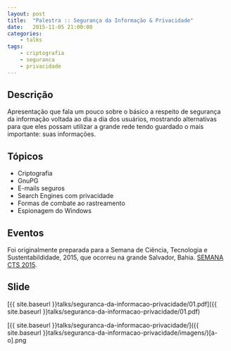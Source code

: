 ```yaml
---
layout: post
title:  "Palestra :: Segurança da Informação & Privacidade"
date:   2015-11-05 21:00:00
categories:
    - talks
tags:
    - criptografia
    - seguranca
    - privacidade
---
```


## Descrição

Apresentação que fala um pouco sobre o básico a respeito de segurança da informação voltada ao dia a dia dos usuários, mostrando alternativas para que eles possam utilizar a grande rede tendo guardado o mais importante: suas informações.

## Tópicos

* Criptografia
* GnuPG
* E-mails seguros
* Search Engines com privacidade
* Formas de combate ao rastreamento
* Espionagem do Windows

## Eventos

Foi originalmente preparada para a Semana de Ciência, Tecnologia e Sustentabildidade, 2015, que ocorreu na grande Salvador, Bahia. [SEMANA CTS 2015](http://semanacts.com.br).

## Slide

[{{ site.baseurl }}talks/seguranca-da-informacao-privacidade/01.pdf]({{ site.baseurl }}talks/seguranca-da-informacao-privacidade/01.pdf)

[{{ site.baseurl }}talks/seguranca-da-informacao-privacidade/]({{ site.baseurl }}talks/seguranca-da-informacao-privacidade/imagens/)[a-o].png

